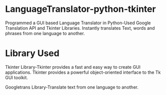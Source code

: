 # LanguageTranslator-python-tkinter
Programmed a GUI based Language Translator in Python-Used Google Translation API and Tkinter Libraries. 
Instantly translates Text, words and phrases from one language to another.
# Library Used
Tkinter Library-Tkinter provides a fast and easy way to create GUI applications. Tkinter provides a powerful object-oriented interface to the Tk GUI toolkit.

Googletrans Library-Translate text from one language to another.
